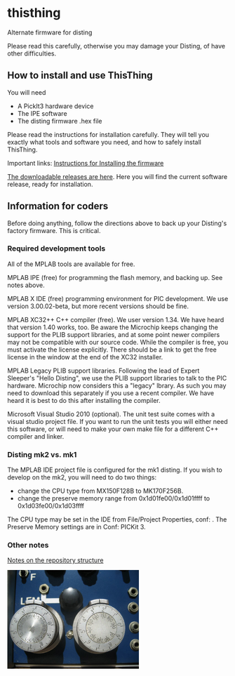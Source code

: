 # thisthing
Alternate firmware for disting

Please read this carefully, otherwise you may damage your Disting, of have other difficulties.

## How to install and use ThisThing

You will need
* A PickIt3 hardware device
* The IPE software
* The disting firmware .hex file

Please read the instructions for installation carefully. They will tell you exactly what tools and software you need, and how to safely install ThisThing.

Important links:
[Instructions for Installing the firmware](docs/flashing_disting.pdf)

[The downloadable releases are here](https://github.com/squinkylabs/thisthing/releases). Here you will find the current software release, ready for installation.


## Information for coders

Before doing anything, follow the directions above to back up your Disting's factory firmware. This is critical.

### Required development tools
All of the MPLAB tools are available for free.

MPLAB IPE (free) for programming the flash memory, and backing up. See notes above.

MPLAB X IDE (free) programming environment for PIC development. We use version 3.00.02-beta, but more recent versions should be fine.

MPLAB XC32++ C++ compiler (free). We user version 1.34. We have heard that version 1.40 works, too. Be aware the Microchip keeps changing the support for the PLIB support libraries, and at some point newer compilers may not be compatible with our source code. While the compiler is free, you must activate the license explicitly. There should be a link to get the free license in the window at the end of the XC32 installer. 

MPLAB Legacy PLIB support libraries. Following the lead of Expert Sleeper's "Hello Disting", we use the PLIB support libraries to talk to the PIC hardware. Microchip now considers this a "legacy" lbrary. As such you may need to download this separately if you use a recent compiler. We have heard it is best to do this after installing the compiler.

Microsoft Visual Studio 2010 (optional). The unit test suite comes with a visual studio project file. If you want to run the unit tests you will either need this software, or will need to make your own make file for a different C++ compiler and linker.

### Disting mk2 vs. mk1

The MPLAB IDE project file is configured for the mk1 disting. If you wish to develop on the mk2, you will need to do two things:
* change the CPU type from MX150F128B to MK170F256B.
* change the preserve memory range from 0x1d01fe00/0x1d01ffff to 0x1d03fe00/0x1d03ffff  

The CPU type may be set in the IDE from File/Project Properties, conf: . The Preserve Memory settings are in Conf: PICKit 3.
### Other notes

[Notes on the repository structure](docs/repository_structure.md)

<img src="docs/synth.jpeg" alt="alt text" width="300px">


